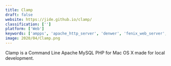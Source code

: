 ```yaml
---
title: Clamp
draft: false 
website: https://jide.github.io/clamp/
classification: ['']
platform: ['Web']
keywords: ['ampps', 'apache_http_server', 'denwer', 'fenix_web_server', 'laragon', 'mamp', 'mnpp', 'neard', 'portable_webserver', 'securewamp', 'the_uniform_server', 'wpn-xm', 'wampserver', 'winnmp', 'winginx', 'winpweb', 'wnmp', 'xampp']
image: 2020/04/Clamp.png
---
```

Clamp is a Command Line Apache MySQL PHP for Mac OS X made for local development.